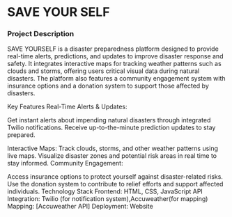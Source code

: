 # SAVE YOUR SELF

### Project Description ###
SAVE YOURSELF is a disaster preparedness platform designed to provide real-time alerts, predictions, and updates to improve disaster response and safety. It integrates interactive maps for tracking weather patterns such as clouds and storms, offering users critical visual data during natural disasters. The platform also features a community engagement system with insurance options and a donation system to support those affected by disasters.

Key Features
Real-Time Alerts & Updates:

Get instant alerts about impending natural disasters through integrated Twilio notifications.
Receive up-to-the-minute prediction updates to stay prepared.

Interactive Maps:
Track clouds, storms, and other weather patterns using live maps.
Visualize disaster zones and potential risk areas in real time to stay informed.
Community Engagement:

Access insurance options to protect yourself against disaster-related risks.
Use the donation system to contribute to relief efforts and support affected individuals.
Technology Stack
Frontend: HTML, CSS, JavaScript
API Integration: Twilio (for notification system),Accuweather(for mapping)
Mapping: [Accuweather API]
Deployment: Website
 
 
